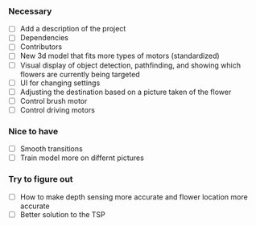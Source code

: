 ### Necessary
- [ ] Add a description of the project
- [ ] Dependencies
- [ ] Contributors
- [ ] New 3d model that fits more types of motors (standardized)
- [ ] Visual display of object detection, pathfinding, and showing which flowers are currently being targeted
- [ ] UI for changing settings
- [ ] Adjusting the destination based on a picture taken of the flower
- [ ] Control brush motor
- [ ] Control driving motors

### Nice to have
- [ ] Smooth transitions
- [ ] Train model more on differnt pictures

### Try to figure out
- [ ] How to make depth sensing more accurate and flower location more accurate
- [ ] Better solution to the TSP